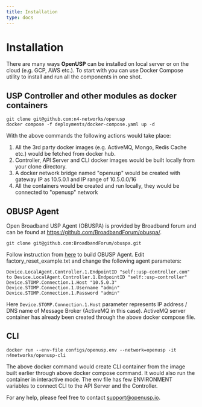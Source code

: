 ```yaml
---
title: Installation
type: docs
---
```


# Installation 

There are many ways **OpenUSP** can be installed on local server or on the cloud (e.g. GCP, AWS etc.). To start with you can use Docker Compose utility to install and run all the components in one shot.

## USP Controller and other modules as docker containers
```
git clone git@github.com:n4-networks/openusp
docker compose -f deployments/docker-compose.yaml up -d

```
With the above commands the following actions would take place:

1. All the 3rd party docker images (e.g. ActiveMQ, Mongo, Redis Cache etc.) would be fetched from docker hub.
2. Controller, API Server and CLI docker images would be built locally from your clone directory.
3. A docker network bridge named "openusp" would be created with gateway IP as 10.5.0.1 and IP range of 10.5.0.0/16
4. All the containers would be created and run locally, they would be connected to "openusp" network

## OBUSP Agent

Open Broadband USP Agent (OBUSPA) is provided by Broadband forum and can be found at https://github.com/BroadbandForum/obuspa/.

```
git clone git@github.com:BroadbandForum/obuspa.git
```
Follow instruction from [here](https://github.com/BroadbandForum/obuspa/blob/master/QUICK_START_GUIDE.md) to build OBUSP Agent.
Edit factory_reset_example.txt and change the following agent parameters:

```
Device.LocalAgent.Controller.1.EndpointID "self::usp-controller.com" to Device.LocalAgent.Controller.1.EndpointID "self::usp-controller"
Device.STOMP.Connection.1.Host "10.5.0.3"
Device.STOMP.Connection.1.Username "admin"
Device.STOMP.Connection.1.Password "admin"
```

Here ``Device.STOMP.Connection.1.Host`` parameter represents IP address / DNS name of Message Broker (ActiveMQ in this case). ActiveMQ server container has already been created through the above docker compose file.

## CLI

```
docker run --env-file configs/openusp.env --network=openusp -it n4networks/openusp-cli

```
The above docker command would create CLI container from the image built earlier through above docker compose command. It would also run the container in interactive mode.
The env file has few ENVIRONMENT variables to connect CLI to the API Server and the Controller.


For any help, please feel free to contact [support@openusp.io](mailto:support@openusp.io).
